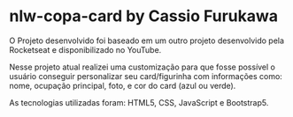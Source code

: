 # nlw-copa-card by Cassio Furukawa

O Projeto desenvolvido foi baseado em um outro projeto desenvolvido pela Rocketseat e disponibilizado no YouTube. 

Nesse projeto atual realizei uma customização para que fosse possível o usuário conseguir personalizar seu card/figurinha com informações como: nome, ocupação principal,
foto, e cor do card (azul ou verde).

As tecnologias utilizadas foram: HTML5, CSS, JavaScript e Bootstrap5.
